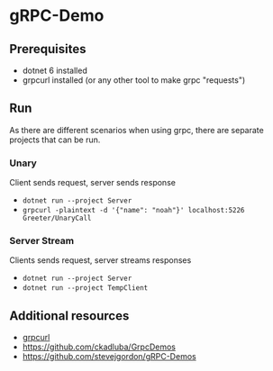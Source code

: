# gRPC-Demo

## Prerequisites
* dotnet 6 installed
* grpcurl installed (or any other tool to make grpc "requests")

## Run 

As there are different scenarios when using grpc, there are separate projects that can be run. 

### Unary 

Client sends request, server sends response

* `dotnet run --project Server`
* `grpcurl -plaintext -d '{"name": "noah"}' localhost:5226 Greeter/UnaryCall`

### Server Stream

Clients sends request, server streams responses

* `dotnet run --project Server`
* `dotnet run --project TempClient`

## Additional resources
* [grpcurl](https://github.com/fullstorydev/grpcurl)
* https://github.com/ckadluba/GrpcDemos 
* https://github.com/stevejgordon/gRPC-Demos